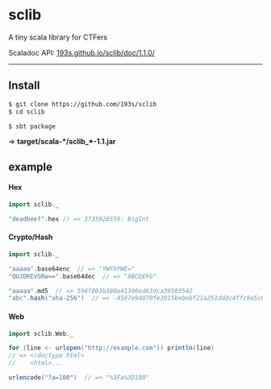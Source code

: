 # sclib
A tiny scala library for CTFers

Scaladoc API: [193s.github.io/sclib/doc/1.1.0/](https://193s.github.io/sclib/doc/1.1.0/)

---------------------

## Install

```sh
$ git clone https://github.com/193s/sclib
$ cd sclib
```

```sh
$ sbt package
```
=> **target/scala-\*/sclib_*-1.1.jar**


## example

#### Hex
```scala
import sclib._

"deadbeef".hex // => 3735928559: BigInt
```


#### Crypto/Hash
```scala
import sclib._

"aaaaa".base64enc  // => "YWFhYWE="
"QUJDREVGRw==".base64dec  // => "ABCDEFG"

"aaaaa".md5  // => 594f803b380a41396ed63dca39503542
"abc".hash("sha-256")  // => -4587e94070fe3015bebebf21a251dddc4ffc9e5c69e885634bef009e0dffea53
```

#### Web
```scala
import sclib.Web._

for (line <- urlopen("http://example.com")) println(line)
// => <!doctype html>
//    <html>...

urlencode("?a=100")  // => "%3Fa%3D100"
```

